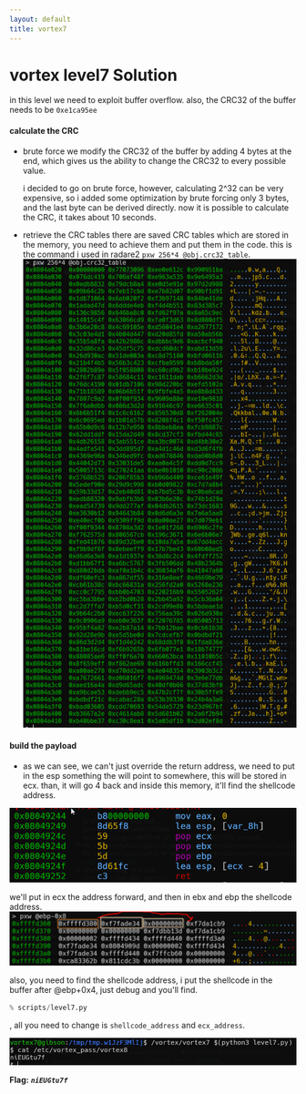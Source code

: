 ```yaml
---
layout: default
title: vortex7
---
```


# vortex level7 Solution

in this level we need to exploit buffer overflow. also, the CRC32 of the buffer needs to be `0xe1ca95ee`

#### calculate the CRC
* brute force
    we modify the CRC32 of the buffer by adding 4 bytes at the end, which gives us the ability to change the CRC32 to every possible value.
  
    i decided to go on brute force, however, calculating 2^32 can be very expensive, so i added some optimization by brute forcing only 3 bytes, and the last byte can be derived directly.
    now it is possible to calculate the CRC, it takes about 10 seconds.

* retrieve the CRC tables
    there are saved CRC tables which are stored in the memory, you need to achieve them and put them in the code.
    this is the command i used in radare2 `pxw 256*4 @obj.crc32_table`.
![image](./images/level7_1.png)



#### build the payload
* as we can see, we can't just override the return address, we need to put in the esp something the will point to somewhere, this will be stored in ecx.
than, it will go 4 back and inside this memory, it'll find the shellcode address.

![image](./images/level7_2.png)

we'll put in ecx the address forward, and then in ebx and ebp the shellcode address.
![image](./images/level7_3.png)

also, you need to find the shellcode address, i put the shellcode in the buffer after @ebp+0x4, just debug and you'll find.

```py
% scripts/level7.py
```
, all you need to change is `shellcode_address` and `ecx_address`.

![image](./images/level7_4.png)

**Flag:** ***`niEUGtu7f`***